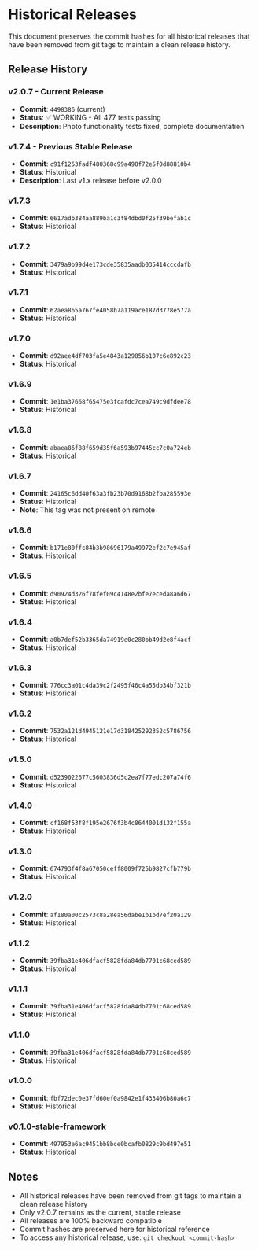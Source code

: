 # Historical Releases

This document preserves the commit hashes for all historical releases that have been removed from git tags to maintain a clean release history.

## Release History

### v2.0.7 - Current Release
- **Commit**: `4498386` (current)
- **Status**: ✅ WORKING - All 477 tests passing
- **Description**: Photo functionality tests fixed, complete documentation

### v1.7.4 - Previous Stable Release
- **Commit**: `c91f1253fadf480368c99a498f72e5f0d88810b4`
- **Status**: Historical
- **Description**: Last v1.x release before v2.0.0

### v1.7.3
- **Commit**: `6617adb384aa889ba1c3f84dbd0f25f39befab1c`
- **Status**: Historical

### v1.7.2
- **Commit**: `3479a9b99d4e173cde35835aadb035414cccdafb`
- **Status**: Historical

### v1.7.1
- **Commit**: `62aea865a767fe4058b7a119ace187d3778e577a`
- **Status**: Historical

### v1.7.0
- **Commit**: `d92aee4df703fa5e4843a129856b107c6e892c23`
- **Status**: Historical

### v1.6.9
- **Commit**: `1e1ba37668f65475e3fcafdc7cea749c9dfdee78`
- **Status**: Historical

### v1.6.8
- **Commit**: `abaea86f88f659d35f6a593b97445cc7c0a724eb`
- **Status**: Historical

### v1.6.7
- **Commit**: `24165c6dd40f63a3fb23b70d9168b2fba285593e`
- **Status**: Historical
- **Note**: This tag was not present on remote

### v1.6.6
- **Commit**: `b171e80ffc84b3b98696179a49972ef2c7e945af`
- **Status**: Historical

### v1.6.5
- **Commit**: `d90924d326f78fef09c4148e2bfe7eceda8a6d67`
- **Status**: Historical

### v1.6.4
- **Commit**: `a0b7def52b3365da74919e0c280bb49d2e8f4acf`
- **Status**: Historical

### v1.6.3
- **Commit**: `776cc3a01c4da39c2f2495f46c4a55db34bf321b`
- **Status**: Historical

### v1.6.2
- **Commit**: `7532a121d4945121e17d318425292352c5786756`
- **Status**: Historical

### v1.5.0
- **Commit**: `d5239022677c5603836d5c2ea7f77edc207a74f6`
- **Status**: Historical

### v1.4.0
- **Commit**: `cf168f53f8f195e2676f3b4c8644001d132f155a`
- **Status**: Historical

### v1.3.0
- **Commit**: `674793f4f8a67050ceff8009f725b9827cfb779b`
- **Status**: Historical

### v1.2.0
- **Commit**: `af180a00c2573c8a28ea56dabe1b1bd7ef20a129`
- **Status**: Historical

### v1.1.2
- **Commit**: `39fba31e406dfacf5828fda84db7701c68ced589`
- **Status**: Historical

### v1.1.1
- **Commit**: `39fba31e406dfacf5828fda84db7701c68ced589`
- **Status**: Historical

### v1.1.0
- **Commit**: `39fba31e406dfacf5828fda84db7701c68ced589`
- **Status**: Historical

### v1.0.0
- **Commit**: `fbf72dec0e37fd60ef0a9842e1f433406b80a6c7`
- **Status**: Historical

### v0.1.0-stable-framework
- **Commit**: `497953e6ac9451bb8bce0bcafb0829c9bd497e51`
- **Status**: Historical

## Notes

- All historical releases have been removed from git tags to maintain a clean release history
- Only v2.0.7 remains as the current, stable release
- All releases are 100% backward compatible
- Commit hashes are preserved here for historical reference
- To access any historical release, use: `git checkout <commit-hash>`

